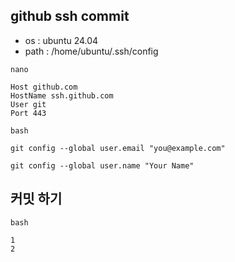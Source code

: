 ## github ssh commit

+ os : ubuntu 24.04
+ path : /home/ubuntu/.ssh/config

`nano`

    Host github.com
    HostName ssh.github.com
    User git
    Port 443


`bash`

```
git config --global user.email "you@example.com"
```
```
git config --global user.name "Your Name"
```


## 커밋 하기

  `bash`

    1
    2




